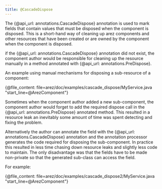 ```yaml
---
title: @CascadeDispose
---
```


The {@api_url: annotations.CascadeDispose} annotation is used to mark fields that contain values that must
be disposed when the component is disposed. This is a short-hand way of cleaning up arez components and other
resources that have been created or are owned by the component when the component is disposed.

if the {@api_url: annotations.CascadeDispose} annotation did not exist, the component author would be responsible
for cleaning up the resource manually in a method annotated with {@api_url: annotations.PreDispose}.

An example using manual mechanisms for disposing a sub-resource of a component:

{@file_content: file=arez/doc/examples/cascade_dispose/MyService.java "start_line=@ArezComponent"}   

Sometimes when the component author added a new sub-component, the component author would forget to add the
required dispose call in the {@api_url: annotations.PreDispose} annotated method. This resulted in a resource
leak an inevitably some amount of time was spent detecting and fixing the problem.  

Alternatively the author can annotate the field with the {@api_url: annotations.CascadeDispose} annotation
and the annotation processor generates the code required for disposing the sub-component. In practice this
resulted in less time chasing down resource leaks and slightly less code to maintain. The only disadvantage
was that the fields have to be made non-private so that the generated sub-class can access the field.

For example:  

{@file_content: file=arez/doc/examples/cascade_dispose2/MyService.java "start_line=@ArezComponent"}   
